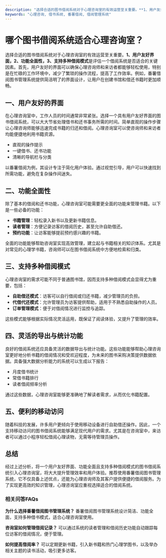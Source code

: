 ```yaml
---
description: "选择合适的图书借阅系统对于心理咨询室的有效运营至关重要。**1、用户友好界面，2、功能全面性，3、支持多种借阅模式**是评估一个借阅系统是否适合的关键因素。首先，用户友好的界面可以确保心理咨询师和来访者都能够轻松使用，特别是在忙碌的工作环境中，减少了繁琐的操作流程，提高了工作效率。例如，番薯借阅图书管理系统提供简洁明了的界面设计，让用户在创建书馆和借还书籍时更加顺畅。"
keywords: "心理咨询, 借书系统, 番薯借阅, 借阅管理系统"
---
```

# 哪个图书借阅系统适合心理咨询室？

选择合适的图书借阅系统对于心理咨询室的有效运营至关重要。**1、用户友好界面，2、功能全面性，3、支持多种借阅模式**是评估一个借阅系统是否适合的关键因素。首先，用户友好的界面可以确保心理咨询师和来访者都能够轻松使用，特别是在忙碌的工作环境中，减少了繁琐的操作流程，提高了工作效率。例如，番薯借阅图书管理系统提供简洁明了的界面设计，让用户在创建书馆和借还书籍时更加顺畅。

## **一、用户友好的界面**

在心理咨询室中，工作人员的时间通常非常紧张。选择一个具有用户友好界面的图书借阅系统，可以大大节省处理借书和还书事务所需的时间。简单直观的操作步骤让心理咨询师能够迅速完成书籍的归还和借阅。心理咨询室可以使咨询师和来访者均能便捷地利用书籍资源。

- 直观的操作提示
- 一键借书、还书功能
- 清晰的导航栏与分类

以番薯借阅为例，其设计专注于简化用户体验。通过视觉引导，用户可以快速找到所需功能，避免在复杂操作间迷失。

## **二、功能全面性**

除了基本的借阅和还书功能，心理咨询室可能需要更全面的功能来管理书籍。以下是一些必备的功能：

- **书籍管理**：轻松录入新书以及更新书籍信息。
- **读者管理**：方便记录访客的借阅历史，甚至允许自助借还。
- **预约功能**：让访客能够提前预约感兴趣的书籍。

全面的功能能够帮助咨询室实现高效管理，建立起与书籍相关的知识体系。尤其是对常见的心理学书籍，咨询师可以在图书借阅系统中方便地检索和归类。

## **三、支持多种借阅模式**

心理咨询室的需求可能不同于普通图书馆，因而支持多种借阅模式会显得尤为重要，包括：

- **自助借还模式**：访客可以自行借阅或归还书籍，减少管理员的负担。
- **代借代还模式**：允许管理员为访客提供帮助，适用于不熟悉自助操作的人员。
- **订单管理模式**：便于对借阅情况进行监控与追踪。

这些模式能够根据实际情况灵活运用，既保证了阅读体验，又提升了管理的效率。

## **四、灵活的导出与统计功能**

良好的借阅系统还应具备灵活的数据导出与统计功能。这些功能能够帮助心理咨询室更好地分析书籍的借阅情况和受欢迎程度，为未来的图书采购决策提供数据依据。具备强大数据分析能力的系统可以生成以下报告：

- 月度借书统计
- 常借书籍排行
- 读者借阅频率分析

通过这些数据，心理咨询室能够更准确地了解读者需求，从而优化书籍配置。

## **五、便利的移动访问**

随着科技的发展，许多用户更倾向于使用移动设备进行自助借还操作。因此，一个支持移动访问的图书借阅系统能够满足现代用户的需求。尤其是在咨询室中，来访者可以通过小程序轻松借阅心理读物，无需等待管理员操作。

## 总结

经过上述分析，将一个用户友好界面、功能全面且支持多种借阅模式的图书借阅系统引入心理咨询室，将大大提升管理效率和用户体验。推荐使用番薯借阅图书管理系统，它不仅具备上述优点，还能为心理咨询师及其客户提供便捷的借阅服务。为了实现更高效的知识管理，心理咨询室应重视选择适合的借阅系统。

### 相关问答FAQs

**为什么选择番薯借阅图书管理系统？**
番薯借阅图书管理系统设计简洁、功能全面，支持多种借书模式，适合心理咨询室使用。

**咨询室如何管理借阅记录？**
可以通过系统的读者管理和借阅历史功能自动跟踪每位访客的借阅情况，便于管理。

**如何提高借阅率？**
可以定期更新书籍，引入新书籍和热门心理学图书，以及举办相关主题的读书活动，吸引更多访客。
